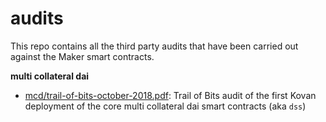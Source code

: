 # audits

This repo contains all the third party audits that have been carried out against the Maker smart
contracts.

**multi collateral dai**

- [mcd/trail-of-bits-october-2018.pdf](mcd/trail-of-bits-october-2018.pdf): Trail of Bits audit of
  the first Kovan deployment of the core multi collateral dai smart contracts (aka `dss`)


